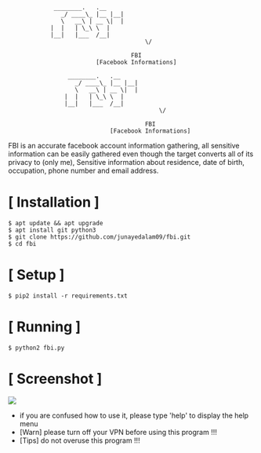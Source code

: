 				 ________.   .__ 
			       _/ ____\_ |__ |__|
			       \   __\ | __ \|  |
				|  |   | \_\ \  |
				|__|   |___  /__|
                                           \/    
                                       
                                       FBI
                             [Facebook Informations]
```
				 ________.   .__ 
			       _/ ____\_ |__ |__|
			       \   __\ | __ \|  |
				|  |   | \_\ \  |
				|__|   |___  /__|
                                           \/    
                                       
                                       FBI
                             [Facebook Informations]
```
FBI is an accurate facebook account information gathering, all sensitive information can be easily gathered even though the target converts all of its privacy to (only me), Sensitive information about residence, date of birth, occupation, phone number and email address.



# [ Installation ]
```
$ apt update && apt upgrade
$ apt install git python3
$ git clone https://github.com/junayedalam09/fbi.git
$ cd fbi
```

# [ Setup ]
```
$ pip2 install -r requirements.txt
```
# [ Running ]
```
$ python2 fbi.py
```
# [ Screenshot ]
<img src="https://image.ibb.co/iLFhD9/fbi.png"/>

* if you are confused how to use it, please type 'help' to display the help menu
* [Warn] please turn off your VPN before using this program !!!
* [Tips] do not overuse this program !!!
